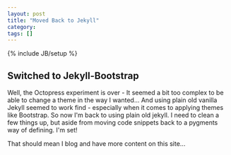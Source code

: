 ```yaml
---
layout: post
title: "Moved Back to Jekyll"
category: 
tags: []
---
```

{% include JB/setup %}

Switched to Jekyll-Bootstrap
---

Well, the Octopress experiment is over - It seemed a bit too complex to be able to change a theme in the way I wanted... And using plain old vanilla Jekyll seemed to work find - especially when it comes to applying themes like Bootstrap.  So now I'm back to using plain old jekyll.  I need to clean a few things up, but aside from moving code snippets back to a pygments way of defining. I'm set!

That should mean I blog and have more content on this site...

